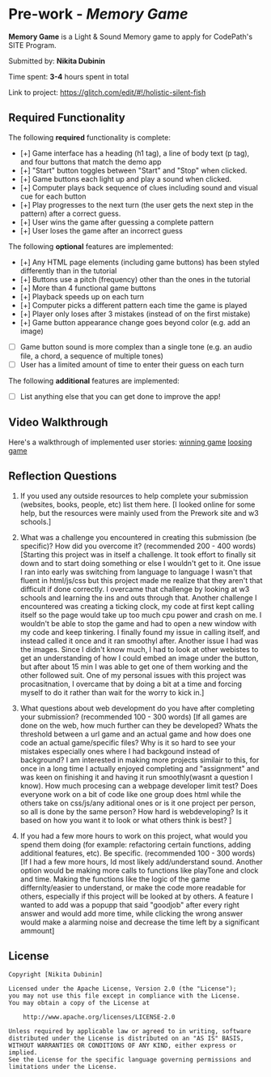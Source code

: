 # Pre-work - *Memory Game*

**Memory Game** is a Light & Sound Memory game to apply for CodePath's SITE Program. 

Submitted by: **Nikita Dubinin**

Time spent: **3-4** hours spent in total

Link to project:  <https://glitch.com/edit/#!/holistic-silent-fish>

## Required Functionality

The following **required** functionality is complete:

* [+] Game interface has a heading (h1 tag), a line of body text (p tag), and four buttons that match the demo app
* [+] "Start" button toggles between "Start" and "Stop" when clicked. 
* [+] Game buttons each light up and play a sound when clicked. 
* [+] Computer plays back sequence of clues including sound and visual cue for each button
* [+] Play progresses to the next turn (the user gets the next step in the pattern) after a correct guess. 
* [+] User wins the game after guessing a complete pattern
* [+] User loses the game after an incorrect guess

The following **optional** features are implemented:

* [+] Any HTML page elements (including game buttons) has been styled differently than in the tutorial
* [+] Buttons use a pitch (frequency) other than the ones in the tutorial
* [+] More than 4 functional game buttons
* [+] Playback speeds up on each turn
* [+] Computer picks a different pattern each time the game is played
* [+] Player only loses after 3 mistakes (instead of on the first mistake)
* [+] Game button appearance change goes beyond color (e.g. add an image)
* [ ] Game button sound is more complex than a single tone (e.g. an audio file, a chord, a sequence of multiple tones)
* [ ] User has a limited amount of time to enter their guess on each turn

The following **additional** features are implemented:

- [ ] List anything else that you can get done to improve the app!

## Video Walkthrough

Here's a walkthrough of implemented user stories:
[winning game](http://g.recordit.co/YsIt2NP1P5.gif)
[loosing game](http://g.recordit.co/NFIsxOYHA4.gif)
 

## Reflection Questions
1. If you used any outside resources to help complete your submission (websites, books, people, etc) list them here. 
[I looked online for some help, but the resources were mainly used from the Prework site and w3 schools.]

2. What was a challenge you encountered in creating this submission (be specific)? How did you overcome it? (recommended 200 - 400 words) 
[Starting this project was in itself a challenge. It took effort to finally sit down and to start doing something or else I wouldn't get to it. One issue I ran into early was switching from language to language
I wasn't that fluent in html/js/css but this project made me realize that they aren't that difficult if done correctly. I overcame that challenge by looking at w3 schools and learning the ins and outs through that.
Another challenge I encountered was creating a ticking clock, my code at first kept calling itself so the page would take up too much cpu power and crash on me. I wouldn't be able to stop the game and had to 
open a new window with my code and keep tinkering. I finally found my issue in calling itself, and instead called it once and it ran smoothyl after. Another issue I had was the images. Since I didn't know much, 
I had to look at other webistes to get an understanding of how I could embed an image under the button, but after about 15 min I was able to get one of them working and the other followed suit. One of my personal issues
with this project was procasitnation, I overcame that by doing a bit at a time and forcing myself to do it rather than wait for the worry to kick in.]

3. What questions about web development do you have after completing your submission? (recommended 100 - 300 words) 
[If all games are done on the web, how much further can they be developed? Whats the threshold between a url game and an actual game and how does one code an actual game/specific files?
  Why is it so hard to see your mistakes especially ones where I had backgound instead of background? I am interested in making more projects similair to this, for once in a long time I actually enjoyed
  completing and "assignment" and was keen on finishing it and having it run smoothly(wasnt a question I know). How much procesing can a webpage developer limit test? Does everyone work on a bit of code
  like one group does html while the others take on css/js/any aditional ones or is it one project per person, so all is done by the same person? How hard is webdeveloping? Is it based on how you want it
  to look or what others think is best? ]

4. If you had a few more hours to work on this project, what would you spend them doing (for example: refactoring certain functions, adding additional features, etc). Be specific. (recommended 100 - 300 words) 
[If I had a few more hours, Id most likely add/understand sound. Another option would be making more calls to functions like playTone and clock and time. Making the functions like the logic of the game differnlty/easier to understand,
or make the code more readable for others, especially if this project will be looked at by others. A feature I wanted to add was a popupp that said "goodjob" after every right answer and would add more time,
while clicking the wrong answer would make a alarming noise and decrease the time left by a significant ammount]



## License

    Copyright [Nikita Dubinin]

    Licensed under the Apache License, Version 2.0 (the "License");
    you may not use this file except in compliance with the License.
    You may obtain a copy of the License at

        http://www.apache.org/licenses/LICENSE-2.0

    Unless required by applicable law or agreed to in writing, software
    distributed under the License is distributed on an "AS IS" BASIS,
    WITHOUT WARRANTIES OR CONDITIONS OF ANY KIND, either express or implied.
    See the License for the specific language governing permissions and
    limitations under the License.